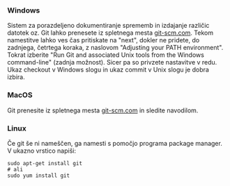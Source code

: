 ### Windows

Sistem za porazdeljeno dokumentiranje sprememb in izdajanje različic datotek oz. Git lahko prenesete iz spletnega mesta [git-scm.com](http://git-scm.com/). Tekom namestitve lahko ves čas pritiskate na "next", dokler ne pridete, do zadnjega, četrtega koraka, z naslovom "Adjusting your PATH environment". Tokrat izberite "Run Git and associated Unix tools from the Windows command-line" (zadnja možnost). Sicer pa so privzete nastavitve v redu. Ukaz checkout v Windows slogu in ukaz commit v Unix slogu je dobra izbira.

### MacOS

Git prenesite iz spletnega mesta [git-scm.com](http://git-scm.com/) in sledite navodilom.

### Linux

Če git še ni nameščen, ga namesti s pomočjo programa package manager. V ukazno vrstico napiši:

    sudo apt-get install git
    # ali
    sudo yum install git
